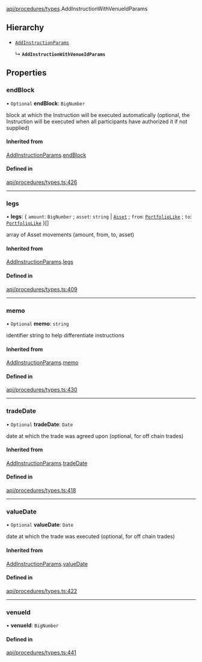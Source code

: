 [api/procedures/types](../../../../Modules/API/Procedures/Types.md).AddInstructionWithVenueIdParams

## Hierarchy

- [`AddInstructionParams`](AddInstructionParams.md)

  ↳ **`AddInstructionWithVenueIdParams`**

## Properties

### endBlock

• `Optional` **endBlock**: `BigNumber`

block at which the Instruction will be executed automatically (optional, the Instruction will be executed when all participants have authorized it if not supplied)

#### Inherited from

[AddInstructionParams](AddInstructionParams.md).[endBlock](AddInstructionParams.md#endblock)

#### Defined in

[api/procedures/types.ts:426](https://github.com/PolymeshAssociation/polymesh-sdk/blob/15be87e8/src/api/procedures/types.ts#L426)

___

### legs

• **legs**: { `amount`: `BigNumber` ; `asset`: `string` \| [`Asset`](../../../../Classes/API/Entities/Asset/Asset.md) ; `from`: [`PortfolioLike`](../../../../Modules/Types/Types.md#portfoliolike) ; `to`: [`PortfolioLike`](../../../../Modules/Types/Types.md#portfoliolike)  }[]

array of Asset movements (amount, from, to, asset)

#### Inherited from

[AddInstructionParams](AddInstructionParams.md).[legs](AddInstructionParams.md#legs)

#### Defined in

[api/procedures/types.ts:409](https://github.com/PolymeshAssociation/polymesh-sdk/blob/15be87e8/src/api/procedures/types.ts#L409)

___

### memo

• `Optional` **memo**: `string`

identifier string to help differentiate instructions

#### Inherited from

[AddInstructionParams](AddInstructionParams.md).[memo](AddInstructionParams.md#memo)

#### Defined in

[api/procedures/types.ts:430](https://github.com/PolymeshAssociation/polymesh-sdk/blob/15be87e8/src/api/procedures/types.ts#L430)

___

### tradeDate

• `Optional` **tradeDate**: `Date`

date at which the trade was agreed upon (optional, for off chain trades)

#### Inherited from

[AddInstructionParams](AddInstructionParams.md).[tradeDate](AddInstructionParams.md#tradedate)

#### Defined in

[api/procedures/types.ts:418](https://github.com/PolymeshAssociation/polymesh-sdk/blob/15be87e8/src/api/procedures/types.ts#L418)

___

### valueDate

• `Optional` **valueDate**: `Date`

date at which the trade was executed (optional, for off chain trades)

#### Inherited from

[AddInstructionParams](AddInstructionParams.md).[valueDate](AddInstructionParams.md#valuedate)

#### Defined in

[api/procedures/types.ts:422](https://github.com/PolymeshAssociation/polymesh-sdk/blob/15be87e8/src/api/procedures/types.ts#L422)

___

### venueId

• **venueId**: `BigNumber`

#### Defined in

[api/procedures/types.ts:441](https://github.com/PolymeshAssociation/polymesh-sdk/blob/15be87e8/src/api/procedures/types.ts#L441)
